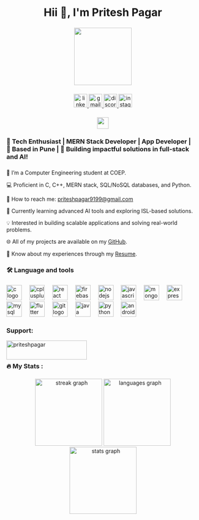 ###
<h1 align="center">Hii  👋, I'm Pritesh Pagar</h1>

###
<div align="center">
  <img height="150" src="https://camo.githubusercontent.com/ebcb5a7353c2591b2cbf11fd706c523609f3449721b6de55b0c8d69ca62154ee/68747470733a2f2f6d69726f2e6d656469756d2e636f6d2f76322f726573697a653a6669743a313336302f302a37513379765349765f7430696f4a2d5a2e676966"  />
</div>

###

<div align="center">
  <a href="https://www.linkedin.com/in/pritesh-pagar-6157582ab/" target="_blank">
    <img src="https://img.shields.io/static/v1?message=LinkedIn&logo=linkedin&label=&color=0077B5&logoColor=white&labelColor=&style=for-the-badge" height="35" alt="linkedin logo"  />
  </a>
  <a href="https://mail.google.com/mail/?view=cm&to=priteshpagar9199@gmail.com" target="_blank">
    <img src="https://img.shields.io/static/v1?message=Gmail&logo=gmail&label=&color=D14836&logoColor=white&labelColor=&style=for-the-badge" height="35" alt="gmail logo"  />
  </a>
  <a href="https://discord.com/invite/brEAuBVt" target="_blank">
    <img src="https://img.shields.io/static/v1?message=Discord&logo=discord&label=&color=7289DA&logoColor=white&labelColor=&style=for-the-badge" height="35" alt="discord logo"  />
  </a>
  <a href="https://www.instagram.com/priteshpagar_0709/" target="_blank">
    <img src="https://img.shields.io/static/v1?message=Instagram&logo=instagram&label=&color=E4405F&logoColor=white&labelColor=&style=for-the-badge" height="35" alt="instagram logo"  />
  </a>
</div>

###
<div align="center">
  <img src="https://visitor-badge.laobi.icu/badge?page_id=PriteshPagar33.PriteshPagar33&" height="30" />
</div>


###

<h3 align="left">🌟    Tech Enthusiast   |   MERN Stack Developer |    App Developer  | <br>📍 Based in Pune | 🚀 Building impactful solutions in full-stack and AI!<br></h3>

###  
🏫 I’m a Computer Engineering student at COEP.  

💻 Proficient in C, C++, MERN stack, SQL/NoSQL databases, and Python.  

📧 How to reach me: priteshpagar9199@gmail.com  

🌱 Currently learning advanced AI tools and exploring ISL-based solutions.  

💡 Interested in building scalable applications and solving real-world problems.  

🌐 All of my projects are available on my [GitHub](https://github.com/PriteshPagar33). 

📄 Know about my experiences through my [Resume](https://drive.google.com/file/d/1qCEd_-KZVhMMB5JJPG58O49ovQ3flSeI/view?usp=sharing).  


<h3 align="left">🛠 Language and tools</h3>

###

<div align="left">
  <img src="https://cdn.jsdelivr.net/gh/devicons/devicon/icons/c/c-original.svg" height="40" alt="c logo"  />
  <img width="12" />
  <img src="https://cdn.jsdelivr.net/gh/devicons/devicon/icons/cplusplus/cplusplus-original.svg" height="40" alt="cplusplus logo"  />
  <img width="12" />
  <img src="https://cdn.jsdelivr.net/gh/devicons/devicon/icons/react/react-original.svg" height="40" alt="react logo"  />
  <img width="12" />
  <img src="https://cdn.jsdelivr.net/gh/devicons/devicon/icons/firebase/firebase-plain.svg" height="40" alt="firebase logo"  />
  <img width="12" />
  <img src="https://cdn.jsdelivr.net/gh/devicons/devicon/icons/nodejs/nodejs-original.svg" height="40" alt="nodejs logo"  />
  <img width="12" />
  <img src="https://cdn.jsdelivr.net/gh/devicons/devicon/icons/javascript/javascript-original.svg" height="40" alt="javascript logo"  />
  <img width="12" />
  <img src="https://cdn.jsdelivr.net/gh/devicons/devicon/icons/mongodb/mongodb-original.svg" height="40" alt="mongodb logo"  />
  <img width="12" />
  <img src="https://cdn.jsdelivr.net/gh/devicons/devicon/icons/express/express-original.svg" height="40" alt="express logo"  />
  <img width="12" />
  <img src="https://cdn.jsdelivr.net/gh/devicons/devicon/icons/mysql/mysql-original.svg" height="40" alt="mysql logo"  />
  <img width="12" />
  <img src="https://cdn.jsdelivr.net/gh/devicons/devicon/icons/flutter/flutter-original.svg" height="40" alt="flutter logo"  />
  <img width="12" />
  <img src="https://cdn.jsdelivr.net/gh/devicons/devicon/icons/git/git-original.svg" height="40" alt="git logo"  />
  <img width="12" />
  <img src="https://cdn.jsdelivr.net/gh/devicons/devicon/icons/java/java-original.svg" height="40" alt="java logo"  />
  <img width="12" />
  <img src="https://cdn.jsdelivr.net/gh/devicons/devicon/icons/python/python-original.svg" height="40" alt="python logo"  />
  <img width="12" />
  <img src="https://cdn.jsdelivr.net/gh/devicons/devicon/icons/androidstudio/androidstudio-original.svg" height="40" alt="androidstudio logo"  />
</div>

###

<h3 align="left">Support:</h3>
<p><a href="https://www.buymeacoffee.com/priteshpagar"> <img align="left" src="https://cdn.buymeacoffee.com/buttons/v2/default-yellow.png" height="50" width="210" alt="priteshpagar" /></a></p><br><br>


###
###

<h3 align="left">🔥   My Stats :</h3>

###

<div align="center">
  <img src="https://streak-stats.demolab.com?user=PriteshPagar33&locale=en&mode=daily&theme=tokyonight&hide_border=false&border_radius=3" height="175" alt="streak graph"  />
  <img src="https://github-readme-stats.vercel.app/api/top-langs?username=PriteshPagar33&locale=en&hide_title=false&layout=compact&card_width=320&langs_count=6&theme=radical&hide_border=false" height="175" alt="languages graph"  />
  <img src="https://github-readme-stats.vercel.app/api?username=PriteshPagar33&hide_title=false&hide_rank=false&show_icons=true&include_all_commits=true&count_private=true&disable_animations=false&theme=radical&locale=en&hide_border=false" height="175" alt="stats graph"  />

</p>
</div>

###

